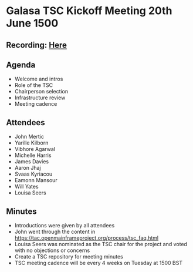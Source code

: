 # Galasa TSC Kickoff Meeting 20th June 1500

## Recording: [Here](https://zoom.us/rec/share/0c37XvNJALrwN-U1JpceyVD9ifleqpWhbfmHqTTAvev5yLN3mM2c_U9CRBSLqtdT.Gg4uHMsiCfco973m)

## Agenda
- Welcome and intros
- Role of the TSC
- Chairperson selection
- Infrastructure review
- Meeting cadence

## Attendees
* John Mertic
* Yarille Kilborn
* Vibhore Agarwal
* Michelle Harris
* James Davies
* Aaron Jhaj
* Svaas Kyriacou
* Eamonn Mansour
* Will Yates
* Louisa Seers

## Minutes
* Introductions were given by all attendees
* John went through the content in https://tac.openmainframeproject.org/process/tsc_faq.html
* Louisa Seers was nominated as the TSC chair for the project and voted with no objections or concerns
* Create a TSC repository for meeting minutes
* TSC meeting cadence will be every 4 weeks on Tuesday at 1500 BST
